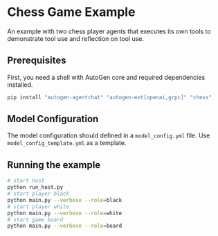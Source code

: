 # Chess Game Example

An example with two chess player agents that executes its own tools to demonstrate tool use and reflection on tool use.

## Prerequisites

First, you need a shell with AutoGen core and required dependencies installed.

```bash
pip install "autogen-agentchat" "autogen-ext[openai,grpc]" "chess"
```

## Model Configuration

The model configuration should defined in a `model_config.yml` file.
Use `model_config_template.yml` as a template.

## Running the example

```bash
# start host
python run_host.py
# start player black
python main.py --verbose --role=black
# start player white
python main.py --verbose --role=white
# start game board
python main.py --verbose --role=board
```
